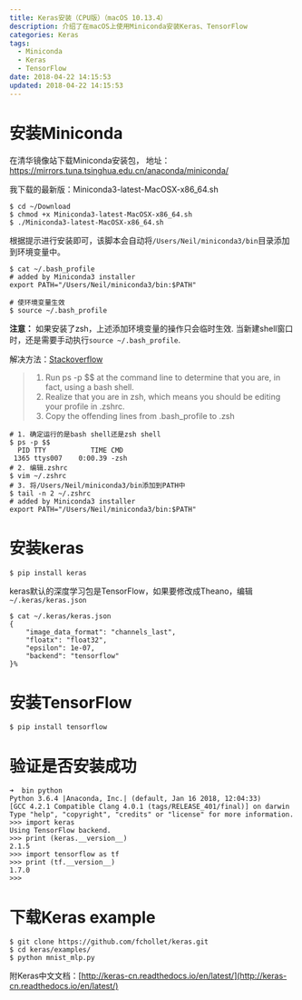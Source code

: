 ```yaml
---
title: Keras安装（CPU版）（macOS 10.13.4）
description: 介绍了在macOS上使用Miniconda安装Keras、TensorFlow
categories: Keras
tags:
  - Miniconda
  - Keras
  - TensorFlow
date: 2018-04-22 14:15:53
updated: 2018-04-22 14:15:53
---
```



# 安装Miniconda
在清华镜像站下载Miniconda安装包，
地址：https://mirrors.tuna.tsinghua.edu.cn/anaconda/miniconda/

我下载的最新版：Miniconda3-latest-MacOSX-x86_64.sh
``` shell
$ cd ~/Download
$ chmod +x Miniconda3-latest-MacOSX-x86_64.sh
$ ./Miniconda3-latest-MacOSX-x86_64.sh
```
根据提示进行安装即可，该脚本会自动将`/Users/Neil/miniconda3/bin`目录添加到环境变量中。
```shell
$ cat ~/.bash_profile
# added by Miniconda3 installer
export PATH="/Users/Neil/miniconda3/bin:$PATH"

# 使环境变量生效
$ source ~/.bash_profile
```

**注意：**
如果安装了zsh，上述添加环境变量的操作只会临时生效.
当新建shell窗口时，还是需要手动执行`source ~/.bash_profile`.

解决方法：[Stackoverflow](https://stackoverflow.com/questions/15733508/why-do-i-need-to-source-bash-profile-every-time)
> 1. Run ps -p $$ at the command line to determine that you are, in fact, using a bash shell.
> 2. Realize that you are in zsh, which means you should be editing your profile in .zshrc.
> 3. Copy the offending lines from .bash_profile to .zsh
```shell
# 1. 确定运行的是bash shell还是zsh shell
$ ps -p $$
  PID TTY           TIME CMD
 1365 ttys007    0:00.39 -zsh
# 2. 编辑.zshrc
$ vim ~/.zshrc
# 3. 将/Users/Neil/miniconda3/bin添加到PATH中
$ tail -n 2 ~/.zshrc
# added by Miniconda3 installer
export PATH="/Users/Neil/miniconda3/bin:$PATH"
```

# 安装keras
```shell
$ pip install keras
```
keras默认的深度学习包是TensorFlow，如果要修改成Theano，编辑`~/.keras/keras.json`
```shell
$ cat ~/.keras/keras.json
{
    "image_data_format": "channels_last",
    "floatx": "float32",
    "epsilon": 1e-07,
    "backend": "tensorflow"
}%
```

# 安装TensorFlow
```shell
$ pip install tensorflow
```

# 验证是否安装成功
```shell
➜  bin python
Python 3.6.4 |Anaconda, Inc.| (default, Jan 16 2018, 12:04:33)
[GCC 4.2.1 Compatible Clang 4.0.1 (tags/RELEASE_401/final)] on darwin
Type "help", "copyright", "credits" or "license" for more information.
>>> import keras
Using TensorFlow backend.
>>> print (keras.__version__)
2.1.5
>>> import tensorflow as tf
>>> print (tf.__version__)
1.7.0
>>>
```

# 下载Keras example
```shell
$ git clone https://github.com/fchollet/keras.git
$ cd keras/examples/
$ python mnist_mlp.py
```

附Keras中文文档：[http://keras-cn.readthedocs.io/en/latest/](http://keras-cn.readthedocs.io/en/latest/)
